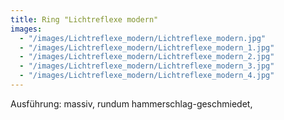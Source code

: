 ```yaml
---
title: Ring "Lichtreflexe modern"
images:
  - "/images/Lichtreflexe_modern/Lichtreflexe_modern.jpg"
  - "/images/Lichtreflexe_modern/Lichtreflexe_modern_1.jpg"
  - "/images/Lichtreflexe_modern/Lichtreflexe_modern_2.jpg"
  - "/images/Lichtreflexe_modern/Lichtreflexe_modern_3.jpg"
  - "/images/Lichtreflexe_modern/Lichtreflexe_modern_4.jpg"
---
```

Ausführung: massiv, rundum hammerschlag-geschmiedet, 